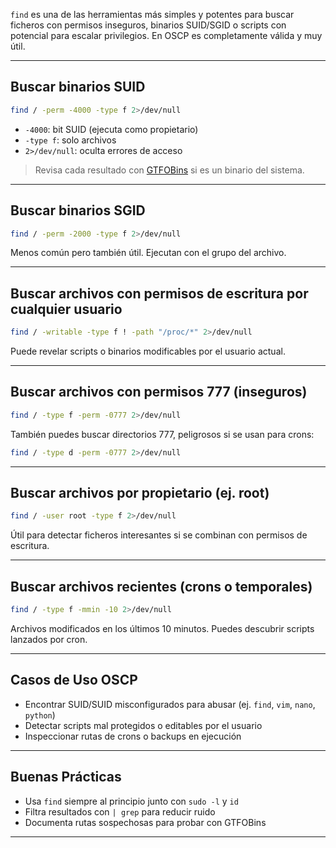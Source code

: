 `find` es una de las herramientas más simples y potentes para buscar ficheros con permisos inseguros, binarios SUID/SGID o scripts con potencial para escalar privilegios. En OSCP es completamente válida y muy útil.

---

## Buscar binarios SUID

```bash
find / -perm -4000 -type f 2>/dev/null
```

- `-4000`: bit SUID (ejecuta como propietario)
- `-type f`: solo archivos
- `2>/dev/null`: oculta errores de acceso

> Revisa cada resultado con [GTFOBins](https://gtfobins.github.io) si es un binario del sistema.

---

## Buscar binarios SGID

```bash
find / -perm -2000 -type f 2>/dev/null
```

Menos común pero también útil. Ejecutan con el grupo del archivo.

---

## Buscar archivos con permisos de escritura por cualquier usuario

```bash
find / -writable -type f ! -path "/proc/*" 2>/dev/null
```

Puede revelar scripts o binarios modificables por el usuario actual.

---

## Buscar archivos con permisos 777 (inseguros)

```bash
find / -type f -perm -0777 2>/dev/null
```

También puedes buscar directorios 777, peligrosos si se usan para crons:
```bash
find / -type d -perm -0777 2>/dev/null
```

---

## Buscar archivos por propietario (ej. root)

```bash
find / -user root -type f 2>/dev/null
```

Útil para detectar ficheros interesantes si se combinan con permisos de escritura.

---

## Buscar archivos recientes (crons o temporales)

```bash
find / -type f -mmin -10 2>/dev/null
```

Archivos modificados en los últimos 10 minutos. Puedes descubrir scripts lanzados por cron.

---

## Casos de Uso OSCP

- Encontrar SUID/SUID misconfigurados para abusar (ej. `find`, `vim`, `nano`, `python`)
- Detectar scripts mal protegidos o editables por el usuario
- Inspeccionar rutas de crons o backups en ejecución

---

## Buenas Prácticas

- Usa `find` siempre al principio junto con `sudo -l` y `id`
- Filtra resultados con `| grep` para reducir ruido
- Documenta rutas sospechosas para probar con GTFOBins

---

